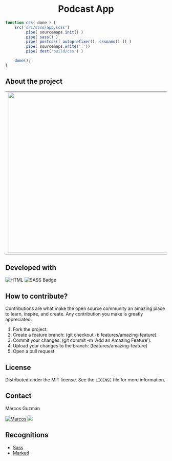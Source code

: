 <h1 align="center">Podcast App</h1>

```javascript
function css( done ) {
    src('src/scss/app.scss')
        .pipe( sourcemaps.init() )
        .pipe( sass() )
        .pipe( postcss([ autoprefixer(), cssnano() ]) )
        .pipe( sourcemaps.write('.'))
        .pipe( dest('build/css') )

    done();
}

```

## About the project
<table width="100%">
    <tbody width="100%">
        <tr>
            <td rowspan=5 align="rigth">
                <img src="https://github.com/marcosguz/podcast/assets/75583218/44980d66-6d38-44e1-b3a3-67be3786dcce" width="500px">
            </td>
        </tr>
        <tr>
            <td align="justify">This web application is developed for educational purposes to implement preprocessor code.</td>
        </tr>
        <tr>
            <td align="justify">
				<a href="https://podcast-site-app.netlify.app/">Podcast App</a>
			</td>
        </tr>
    </tbody>
</table>

## Developed with
![HTML](https://img.shields.io/badge/HTML5-E34F26?style=for-the-badge&logo=html5&logoColor=white)
![SASS Badge](https://img.shields.io/badge/Sass-CC6699?style=for-the-badge&logo=sass&logoColor=white)

## How to contribute?
Contributions are what make the open source community an amazing place to learn, inspire, and create. Any contribution you make is greatly appreciated.

1. Fork the project.
2. Create a feature branch: (git checkout -b features/amazing-feature).
3. Commit your changes: (git commit -m 'Add an Amazing Feature').
4. Upload your changes to the branch: (features/amazing-feature)
5. Open a pull request

## License
Distributed under the MIT license. See the `LICENSE` file for more information.

## Contact
Marcos Guzmán

<a href="https://www.linkedin.com/in/marcos-guzman-nazareno" target="blank">
      <img src="https://img.shields.io/badge/LinkedIn-0077B5?style=for-the-badge&logo=linkedin&logoColor=white" alt="Marcos"/>
</a>
<a href="https://twitter.com/marccosgz" target="blank">
      <img src="https://img.shields.io/badge/Twitter-1DA1F2?style=for-the-badge&logo=twitter&logoColor=white" />
</a>

## Recognitions
- [Sass](https://github.com/sass/sass)
- [Marked](https://marked.js.org/)
